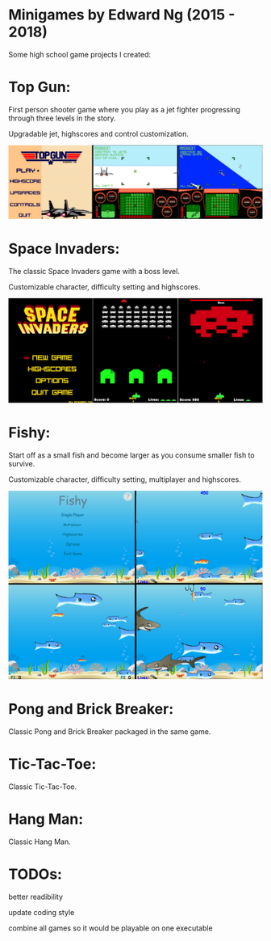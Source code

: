 # Minigames by Edward Ng (2015 - 2018)

Some high school game projects I created:

# Top Gun:
 First person shooter game where you play as a jet fighter progressing through three levels in the story.
 
 Upgradable jet, highscores and control customization.
 
 ![](preview/topgun_preview.jpg)

# Space Invaders:
 The classic Space Invaders game with a boss level.
 
 Customizable character, difficulty setting and highscores.
 
 ![](preview/space_invaders_preview.jpg)
 
# Fishy:
 Start off as a small fish and become larger as you consume smaller fish to survive.
 
 Customizable character, difficulty setting, multiplayer and highscores.
 
 ![](preview/fishy_preview.jpg)
 
# Pong and Brick Breaker:
 Classic Pong and Brick Breaker packaged in the same game.
 
# Tic-Tac-Toe:
 Classic Tic-Tac-Toe.
 
# Hang Man:
 Classic Hang Man.
 
 
 # TODOs:
 
 better readibility
 
 update coding style
 
 combine all games so it would be playable on one executable

